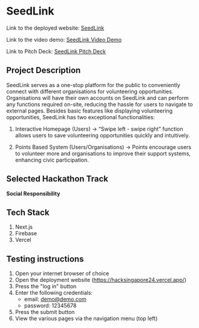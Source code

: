 # SeedLink

Link to the deployed website: [SeedLink](https://hacksingapore24.vercel.app/)

Link to the video demo: [SeedLink Video Demo](https://youtu.be/iHYdXaHMknA)

Link to Pitch Deck: [SeedLink Pitch Deck](SeedLink%20Pitch%20Deck.pdf)

## Project Description
SeedLink serves as a one-stop platform for the public to conveniently connect with different organisations for volunteering opportunities. Organisations will have their own accounts on SeedLink and can perform any functions required on-site, reducing the hassle for users to navigate to external pages. Besides basic features like displaying volunteering opportunities, SeedLink has two exceptional functionalities:

1. Interactive Homepage (Users) → “Swipe left - swipe right” function allows users to save volunteering opportunities quickly and intuitively.

2. Points Based System (Users/Organisations) → Points encourage users to volunteer more and organisations to improve their support systems, enhancing civic participation.

## Selected Hackathon Track
**Social Responsibility**

## Tech Stack
1. Next.js
2. Firebase
3. Vercel

## Testing instructions
1. Open your internet browser of choice
2. Open the deployment website (https://hacksingapore24.vercel.app/)
3. Press the "log in" button
4. Enter the following credentials:
   - email: demo@demo.com
   - password: 12345678
5. Press the submit button
6. View the various pages via the navigation menu (top left)
